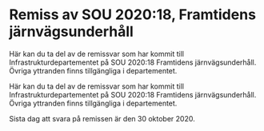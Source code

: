 # Remiss av SOU 2020:18, Framtidens järnvägsunderhåll

Här kan du ta del av de remissvar som har kommit till Infrastrukturdepartementet på SOU 2020:18 Framtidens järnvägsunderhåll. Övriga yttranden finns tillgängliga i departementet.

Här kan du ta del av de remissvar som har kommit till Infrastrukturdepartementet på SOU 2020:18 Framtidens järnvägsunderhåll. Övriga yttranden finns tillgängliga i departementet.

Sista dag att svara på remissen är den 30 oktober 2020.
